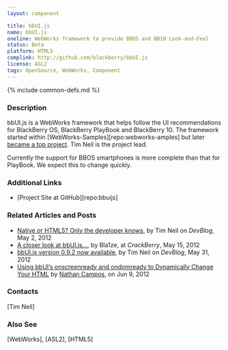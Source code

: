 ```yaml
---
layout: component

title: bbUI.js
name: bbUI.js
oneline: WebWorks framework to provide BBOS and BB10 Look-and-Feel
status: Beta
platform: HTML5
complink: http://github.com/blackberry/bbUI.js
license: ASL2
tags: OpenSource, WebWorks, Component
---
```

{% include common-defs.md %}

### Description

bbUI.js is a WebWorks framework that helps follow the UI recommendations for BlackBerry OS, BlackBerry PlayBook and BlackBerry 10.
The framework started within [WebWorks-Samples][repo:webworks-amples]
but later [became a top project](http://openbbnews.wordpress.com/2012/02/25/bbuijs/).  Tim Neil is the project lead.

Currently the support for BBOS smartphones is more complete than that for PlayBook.  We expect this to change quickly.

### Additional Links
* [Project Site at GitHub][repo:bbuijs]

### Related Articles and Posts
* [Native or HTML5? Only the developer knows](http://devblog.blackberry.com/2012/05/blackberry-10-bbui/),
by Tim Neil on *DevBlog*, May 2, 2012
* [A closer look at bbUI.js...](http://crackberry.com/closer-look-bbuijs-rims-open-source-ui-toolkit-designed-help-create-applications-native-capabilities),
by Bla1ze, at *CrackBerry*, May 15, 2012
* [bbUI.js version 0.9.2 now available](http://devblog.blackberry.com/2012/05/bbui-js-update-now-available/),
by Tim Neil on *DevBlog*, May 31, 2012
* [Using bbUI’s onscreenready and ondomready to Dynamically Change Your HTML](http://nathancampos.me/post/24763995668/using-bbuis-onscreenready-and-ondomready-to) by [Nathan Campos](http://nathancampos.me/),
on Jun 9, 2012

### Contacts
[Tim Neil]

### Also See
[WebWorks], [ASL2], [HTML5]
